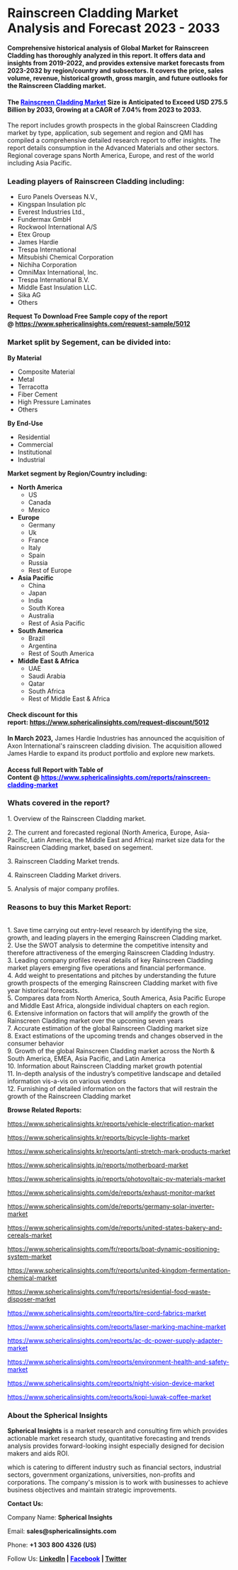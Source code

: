 <h1>Rainscreen Cladding Market Analysis and Forecast 2023 - 2033</h1>
<p><strong>Comprehensive historical analysis of Global Market for Rainscreen Cladding has thoroughly analyzed in this report. It offers data and insights from 2019-2022, and provides extensive market forecasts from 2023-2032 by region/country and subsectors. It covers the price, sales volume, revenue, historical growth, gross margin, and future outlooks for the Rainscreen Cladding market.</strong></p>
<h4><strong>The&nbsp;<span style="color: #0000ff;"><a style="color: #0000ff;" href="https://www.sphericalinsights.com/reports/rainscreen-cladding-market" target="_blank" rel="noopener">Rainscreen Cladding Market</a></span>&nbsp;Size is Anticipated to Exceed USD 275.5 Billion by 2033, Growing at a CAGR of 7.04% from 2023 to 2033.</strong></h4>
<p>The report includes growth prospects in the global Rainscreen Cladding market by type, application, sub segement and region and QMI has compiled a comprehensive detailed research report to offer insights. The report details consumption in the Advanced Materials and other sectors. Regional coverage spans North America, Europe, and rest of the world including Asia Pacific.</p>
<h3><strong>Leading players of Rainscreen Cladding including:</strong></h3>
<ul>
<li>Euro Panels Overseas N.V.,</li>
<li>Kingspan Insulation plc</li>
<li>Everest Industries Ltd.,</li>
<li>Fundermax GmbH</li>
<li>Rockwool International A/S</li>
<li>Etex Group</li>
<li>James Hardie</li>
<li>Trespa International</li>
<li>Mitsubishi Chemical Corporation</li>
<li>Nichiha Corporation</li>
<li>OmniMax International, Inc.</li>
<li>Trespa International B.V.</li>
<li>Middle East Insulation LLC.</li>
<li>Sika AG</li>
<li>Others</li>
</ul>
<p><strong>Request To Download Free Sample copy of the report @&nbsp;<a href="https://www.sphericalinsights.com/request-sample/5012" target="_blank" rel="noopener">https://www.sphericalinsights.com/request-sample/5012</a></strong></p>
<h3><strong>Market split by Segement, can be divided into:</strong></h3>
<p><strong>By Material</strong></p>
<ul>
<li>Composite Material</li>
<li>Metal</li>
<li>Terracotta</li>
<li>Fiber Cement</li>
<li>High Pressure Laminates</li>
<li>Others</li>
</ul>
<p><strong>By End-Use</strong></p>
<ul>
<li>Residential</li>
<li>Commercial</li>
<li>Institutional</li>
<li>Industrial</li>
</ul>
<p><strong>Market segment by Region/Country including:</strong></p>
<ul>
<li><strong>North America</strong>
<ul>
<li>US</li>
<li>Canada</li>
<li>Mexico</li>
</ul>
</li>
<li><strong>Europe</strong>
<ul>
<li>Germany</li>
<li>Uk</li>
<li>France</li>
<li>Italy</li>
<li>Spain</li>
<li>Russia</li>
<li>Rest of Europe</li>
</ul>
</li>
<li><strong>Asia Pacific</strong>
<ul>
<li>China</li>
<li>Japan</li>
<li>India</li>
<li>South Korea</li>
<li>Australia</li>
<li>Rest of Asia Pacific</li>
</ul>
</li>
<li><strong>South America</strong>
<ul>
<li>Brazil</li>
<li>Argentina</li>
<li>Rest of South America</li>
</ul>
</li>
<li><strong>Middle East &amp; Africa</strong>
<ul>
<li>UAE</li>
<li>Saudi Arabia</li>
<li>Qatar</li>
<li>South Africa</li>
<li>Rest of Middle East &amp; Africa</li>
</ul>
</li>
</ul>
<h4>Check discount for this report:&nbsp;<a href="https://www.sphericalinsights.com/request-discount/5012" target="_blank" rel="noopener">https://www.sphericalinsights.com/request-discount/5012</a></h4>
<p><strong>In March 2023,</strong>&nbsp;James Hardie Industries has announced the acquisition of Axon International's rainscreen cladding division. The acquisition allowed James Hardie to expand its product portfolio and explore new markets.</p>
<h4>Access full Report with Table of Content&nbsp;@&nbsp;<span style="color: #0000ff;"><a style="color: #0000ff;" href="https://www.sphericalinsights.com/reports/rainscreen-cladding-market" target="_blank" rel="noopener">https://www.sphericalinsights.com/reports/rainscreen-cladding-market</a></span></h4>
<h3><strong>Whats covered in the report?</strong></h3>
<p>1. Overview of the Rainscreen Cladding market.</p>
<p>2. The current and forecasted regional (North America, Europe, Asia-Pacific, Latin America, the Middle East and Africa) market size data for the Rainscreen Cladding market, based on segement.</p>
<p>3. Rainscreen Cladding Market trends.</p>
<p>4. Rainscreen Cladding Market drivers.</p>
<p>5. Analysis of major company profiles.</p>
<h3><strong>Reasons to buy this Market Report:</strong></h3>
<p><br />1. Save time carrying out entry-level research by identifying the size, growth, and leading players in the emerging Rainscreen Cladding market.<br />2. Use the SWOT analysis to determine the competitive intensity and therefore attractiveness of the emerging Rainscreen Cladding Industry.<br />3. Leading company profiles reveal details of key Rainscreen Cladding market players emerging five operations and financial performance.<br />4. Add weight to presentations and pitches by understanding the future growth prospects of the emerging Rainscreen Cladding market with five year historical forecasts.<br />5. Compares data from North America, South America, Asia Pacific Europe and Middle East Africa, alongside individual chapters on each region.<br />6. Extensive information on factors that will amplify the growth of the Rainscreen Cladding market over the upcoming seven years<br />7. Accurate estimation of the global Rainscreen Cladding market size<br />8. Exact estimations of the upcoming trends and changes observed in the consumer behavior<br />9. Growth of the global Rainscreen Cladding market across the North &amp; South America, EMEA, Asia Pacific, and Latin America<br />10. Information about Rainscreen Cladding market growth potential<br />11. In-depth analysis of the industry&rsquo;s competitive landscape and detailed information vis-a-vis on various vendors<br />12. Furnishing of detailed information on the factors that will restrain the growth of the Rainscreen Cladding market</p>
<p><strong>Browse Related Reports:</strong></p>
<p><a href="https://www.sphericalinsights.kr/reports/vehicle-electrification-market">https://www.sphericalinsights.kr/reports/vehicle-electrification-market</a></p>
<p><a href="https://www.sphericalinsights.kr/reports/bicycle-lights-market">https://www.sphericalinsights.kr/reports/bicycle-lights-market</a>&nbsp;</p>
<p><a href="https://www.sphericalinsights.kr/reports/anti-stretch-mark-products-market">https://www.sphericalinsights.kr/reports/anti-stretch-mark-products-market</a></p>
<p><a href="https://www.sphericalinsights.jp/reports/motherboard-market">https://www.sphericalinsights.jp/reports/motherboard-market</a></p>
<p><a href="https://www.sphericalinsights.jp/reports/photovoltaic-pv-materials-market">https://www.sphericalinsights.jp/reports/photovoltaic-pv-materials-market</a></p>
<p><a href="https://www.sphericalinsights.com/de/reports/exhaust-monitor-market">https://www.sphericalinsights.com/de/reports/exhaust-monitor-market</a></p>
<p><a href="https://www.sphericalinsights.com/de/reports/germany-solar-inverter-market">https://www.sphericalinsights.com/de/reports/germany-solar-inverter-market</a></p>
<p><a href="https://www.sphericalinsights.com/de/reports/united-states-bakery-and-cereals-market">https://www.sphericalinsights.com/de/reports/united-states-bakery-and-cereals-market</a></p>
<p><a href="https://www.sphericalinsights.com/fr/reports/boat-dynamic-positioning-system-market">https://www.sphericalinsights.com/fr/reports/boat-dynamic-positioning-system-market</a></p>
<p><a href="https://www.sphericalinsights.com/fr/reports/united-kingdom-fermentation-chemical-market">https://www.sphericalinsights.com/fr/reports/united-kingdom-fermentation-chemical-market</a></p>
<p><a href="https://www.sphericalinsights.com/fr/reports/residential-food-waste-disposer-market">https://www.sphericalinsights.com/fr/reports/residential-food-waste-disposer-market</a></p>
<p><span style="color: #0000ff;"><a style="color: #0000ff;" href="https://www.sphericalinsights.com/reports/tire-cord-fabrics-market">https://www.sphericalinsights.com/reports/tire-cord-fabrics-market</a></span></p>
<p><span style="color: #0000ff;"><a style="color: #0000ff;" href="https://www.sphericalinsights.com/reports/laser-marking-machine-market">https://www.sphericalinsights.com/reports/laser-marking-machine-market</a></span></p>
<p><span style="color: #0000ff;"><a style="color: #0000ff;" href="https://www.sphericalinsights.com/reports/ac-dc-power-supply-adapter-market">https://www.sphericalinsights.com/reports/ac-dc-power-supply-adapter-market</a></span></p>
<p><span style="color: #0000ff;"><a style="color: #0000ff;" href="https://www.sphericalinsights.com/reports/environment-health-and-safety-market">https://www.sphericalinsights.com/reports/environment-health-and-safety-market</a></span></p>
<p><span style="color: #0000ff;"><a style="color: #0000ff;" href="https://www.sphericalinsights.com/reports/night-vision-device-market">https://www.sphericalinsights.com/reports/night-vision-device-market</a></span></p>
<p><span style="color: #0000ff;"><a style="color: #0000ff;" href="https://www.sphericalinsights.com/reports/kopi-luwak-coffee-market">https://www.sphericalinsights.com/reports/kopi-luwak-coffee-market</a></span>&nbsp;</p>
<h3><strong>About the Spherical Insights</strong></h3>
<p><strong>Spherical Insights</strong>&nbsp;is a market research and consulting firm which provides actionable market research study, quantitative forecasting and trends analysis provides forward-looking insight especially designed for decision makers and aids ROI.</p>
<p>which is catering to different industry such as financial sectors, industrial sectors, government organizations, universities, non-profits and corporations. The company's mission is to work with businesses to achieve business objectives and maintain strategic improvements.</p>
<p><strong>Contact Us:</strong></p>
<p>Company Name:&nbsp;<strong>Spherical Insights</strong></p>
<p>Email:&nbsp;<strong>sales@sphericalinsights.com</strong></p>
<p>Phone:&nbsp;<strong>+1 303 800 4326 (US)</strong></p>
<p>Follow Us:&nbsp;<strong><a href="https://www.linkedin.com/company/spherical-insight/"><u>LinkedIn</u></a>&nbsp;|&nbsp;<span style="color: #0000ff;"><a style="color: #0000ff;" href="https://www.facebook.com/sphericalinsights22"><u>Facebook</u></a>&nbsp;</span>|&nbsp;<a href="https://twitter.com/SInsights_US"><u>Twitter</u></a></strong></p>
